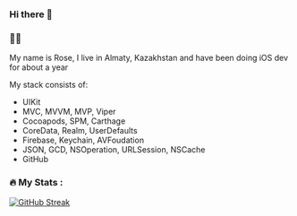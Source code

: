
### Hi there 👋

### :woman_technologist: 
My name is Rose, I live in Almaty, Kazakhstan and have been doing iOS dev for about a year

My stack consists of:
* UIKit
* MVC, MVVM, MVP, Viper
* Cocoapods, SPM, Carthage
* CoreData, Realm, UserDefaults
* Firebase, Keychain, AVFoudation
* JSON, GCD, NSOperation, URLSession, NSCache
* GitHub

### :fire: My Stats : 
[![GitHub Streak](http://github-readme-streak-stats.herokuapp.com?user=HelloRose2211&mode=weekly)](https://git.io/streak-stats)
